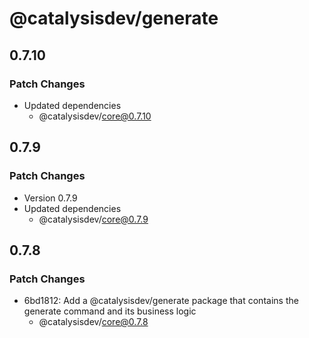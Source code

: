 # @catalysisdev/generate

## 0.7.10

### Patch Changes

- Updated dependencies
  - @catalysisdev/core@0.7.10

## 0.7.9

### Patch Changes

- Version 0.7.9
- Updated dependencies
  - @catalysisdev/core@0.7.9

## 0.7.8

### Patch Changes

- 6bd1812: Add a @catalysisdev/generate package that contains the generate command and its business logic
  - @catalysisdev/core@0.7.8
